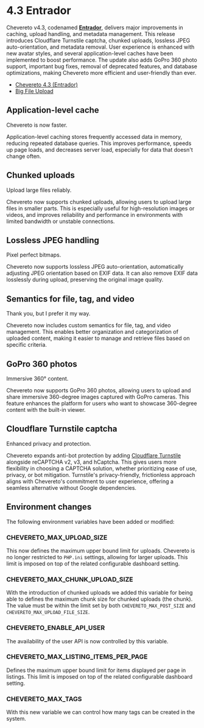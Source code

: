 # 4.3 Entrador

Chevereto v4.3, codenamed [**Entrador**](https://dle.rae.es/entrador), delivers major improvements in caching, upload handling, and metadata management. This release introduces Cloudflare Turnstile captcha, chunked uploads, lossless JPEG auto-orientation, and metadata removal. User experience is enhanced with new avatar styles, and several application-level caches have been implemented to boost performance. The update also adds GoPro 360 photo support, important bug fixes, removal of deprecated features, and database optimizations, making Chevereto more efficient and user-friendly than ever.

- [Chevereto 4.3 (Entrador)](https://blog.chevereto.com/2025/05/13/chevereto-4-3/)
- [Big File Upload](https://blog.chevereto.com/upcoming/big-file-upload/)

## Application-level cache

Chevereto is now faster.

Application-level caching stores frequently accessed data in memory, reducing repeated database queries. This improves performance, speeds up page loads, and decreases server load, especially for data that doesn't change often.

## Chunked uploads

Upload large files reliably.

Chevereto now supports chunked uploads, allowing users to upload large files in smaller parts. This is especially useful for high-resolution images or videos, and improves reliability and performance in environments with limited bandwidth or unstable connections.

## Lossless JPEG handling

Pixel perfect bitmaps.

Chevereto now supports lossless JPEG auto-orientation, automatically adjusting JPEG orientation based on EXIF data. It can also remove EXIF data losslessly during upload, preserving the original image quality.

## Semantics for file, tag, and video

Thank you, but I prefer it my way.

Chevereto now includes custom semantics for file, tag, and video management. This enables better organization and categorization of uploaded content, making it easier to manage and retrieve files based on specific criteria.

## GoPro 360 photos

Immersive 360° content.

Chevereto now supports GoPro 360 photos, allowing users to upload and share immersive 360-degree images captured with GoPro cameras. This feature enhances the platform for users who want to showcase 360-degree content with the built-in viewer.

## Cloudflare Turnstile captcha

Enhanced privacy and protection.

Chevereto expands anti-bot protection by adding [Cloudflare Turnstile](https://www.cloudflare.com/application-services/products/turnstile/) alongside reCAPTCHA v2, v3, and hCaptcha. This gives users more flexibility in choosing a CAPTCHA solution, whether prioritizing ease of use, privacy, or bot mitigation. Turnstile's privacy-friendly, frictionless approach aligns with Chevereto's commitment to user experience, offering a seamless alternative without Google dependencies.

## Environment changes

The following environment variables have been added or modified:

### CHEVERETO_MAX_UPLOAD_SIZE

This now defines the maximum upper bound limit for uploads. Chevereto is no longer restricted to `PHP.ini` settings, allowing for larger uploads. This limit is imposed on top of the related configurable dashboard setting.

### CHEVERETO_MAX_CHUNK_UPLOAD_SIZE

With the introduction of chunked uploads we added this variable for being able to defines the maximum chunk size for chunked uploads (the chunk). The value must be within the limit set by both `CHEVERETO_MAX_POST_SIZE` and `CHEVERETO_MAX_UPLOAD_FILE_SIZE`.

### CHEVERETO_ENABLE_API_USER

The availability of the user API is now controlled by this variable.

### CHEVERETO_MAX_LISTING_ITEMS_PER_PAGE

Defines the maximum upper bound limit for items displayed per page in listings. This limit is imposed on top of the related configurable dashboard setting.

### CHEVERETO_MAX_TAGS

With this new variable we can control how many tags can be created in the system.
